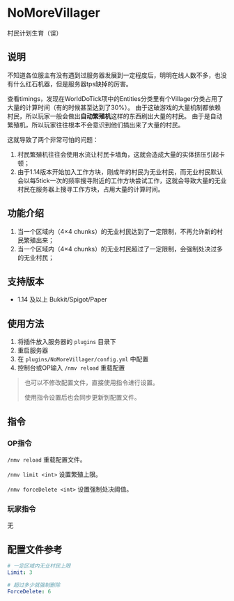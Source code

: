 # NoMoreVillager
村民计划生育（误）

## 说明

不知道各位服主有没有遇到过服务器发展到一定程度后，明明在线人数不多，也没有什么红石机器，但是服务器tps缺掉的厉害。

查看timings，发现在WorldDoTick项中的Entities分类里有个Villager分类占用了大量的计算时间（有的时候甚至达到了30%）。
由于这破游戏的大量机制都依赖村民，所以玩家一般会做出**自动繁殖机**这样的东西刷出大量的村民。
由于是自动繁殖机，所以玩家往往根本不会意识到他们搞出来了大量的村民。

这就导致了两个非常可怕的问题：
1. 村民繁殖机往往会使用水流让村民卡墙角，这就会造成大量的实体挤压引起卡顿；
2. 由于1.14版本开始加入工作方块，刚成年的村民为无业村民，而无业村民默认会以每5tick一次的频率搜寻附近的工作方块尝试工作，这就会导致大量的无业村民在服务器上搜寻工作方块，占用大量的计算时间。

## 功能介绍

1. 当一个区域内（4×4 chunks）的无业村民达到了一定限制，不再允许新的村民繁殖出来；
2. 当一个区域内（4×4 chunks）的无业村民超过了一定限制，会强制处决过多的无业村民；

## 支持版本

- 1.14 及以上 Bukkit/Spigot/Paper

## 使用方法

1. 将插件放入服务器的 `plugins` 目录下
2. 重启服务器
3. 在 `plugins/NoMoreVillager/config.yml` 中配置
4. 控制台或OP输入 `/nmv reload` 重载配置

> 也可以不修改配置文件，直接使用指令进行设置。
>
> 使用指令设置后也会同步更新到配置文件。

## 指令

### OP指令

`/nmv reload` 重载配置文件。

`/nmv limit <int>` 设置繁殖上限。

`/nmv forceDelete <int>` 设置强制处决阈值。

### 玩家指令

无

## 配置文件参考

```yaml
# 一定区域内无业村民上限
Limit: 3

# 超过多少就强制删除
ForceDelete: 6
```
